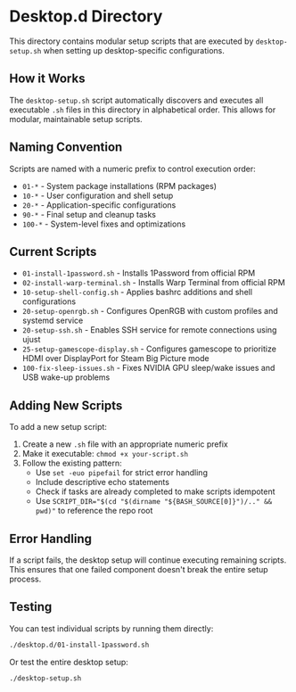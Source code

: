 # Desktop.d Directory

This directory contains modular setup scripts that are executed by `desktop-setup.sh` when setting up desktop-specific configurations.

## How it Works

The `desktop-setup.sh` script automatically discovers and executes all executable `.sh` files in this directory in alphabetical order. This allows for modular, maintainable setup scripts.

## Naming Convention

Scripts are named with a numeric prefix to control execution order:

- `01-*` - System package installations (RPM packages)
- `10-*` - User configuration and shell setup
- `20-*` - Application-specific configurations
- `90-*` - Final setup and cleanup tasks
- `100-*` - System-level fixes and optimizations

## Current Scripts

- `01-install-1password.sh` - Installs 1Password from official RPM
- `02-install-warp-terminal.sh` - Installs Warp Terminal from official RPM  
- `10-setup-shell-config.sh` - Applies bashrc additions and shell configurations
- `20-setup-openrgb.sh` - Configures OpenRGB with custom profiles and systemd service
- `20-setup-ssh.sh` - Enables SSH service for remote connections using ujust
- `25-setup-gamescope-display.sh` - Configures gamescope to prioritize HDMI over DisplayPort for Steam Big Picture mode
- `100-fix-sleep-issues.sh` - Fixes NVIDIA GPU sleep/wake issues and USB wake-up problems

## Adding New Scripts

To add a new setup script:

1. Create a new `.sh` file with an appropriate numeric prefix
2. Make it executable: `chmod +x your-script.sh`
3. Follow the existing pattern:
   - Use `set -euo pipefail` for strict error handling
   - Include descriptive echo statements
   - Check if tasks are already completed to make scripts idempotent
   - Use `SCRIPT_DIR="$(cd "$(dirname "${BASH_SOURCE[0]}")/.." && pwd)"` to reference the repo root

## Error Handling

If a script fails, the desktop setup will continue executing remaining scripts. This ensures that one failed component doesn't break the entire setup process.

## Testing

You can test individual scripts by running them directly:

```bash
./desktop.d/01-install-1password.sh
```

Or test the entire desktop setup:

```bash
./desktop-setup.sh
```
